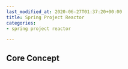 ```yaml
---
last_modified_at: 2020-06-27T01:37:20+00:00
title: Spring Project Reactor
categories:
- spring project reactor

---
```

## Core Concept